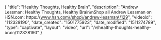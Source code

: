 {
    "title": "Healthy Thoughts, Healthy Brain",
    "description": "Andrew Lessman: Healthy Thoughts, Healthy Brain\nShop all Andrew Lessman on HSN.com: https:\/\/www.hsn.com\/shop\/andrew-lessman\/129",
    "videoid": "112328190",
    "date_created": "1501775923",
    "date_modified": "1511274789",
    "type": "captivate",
    "layout": "video",
    "url": "\/v\/healthy-thoughts-healthy-brain\/112328190"
}